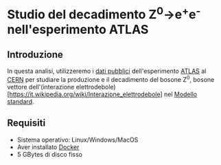# Studio del decadimento Z<sup>0</sup>&rightarrow;e<sup>+</sup>e<sup>-</sup> nell'esperimento ATLAS

## Introduzione

In questa analisi, utilizzeremo i [dati pubblici](http://opendata.atlas.cern) dell'esperimento [ATLAS](http://atlas.cern/) al [CERN](http://home.cern/) per studiare la produzione e il decadimento del bosone Z<sup>0</sup>, bosone vettore dell'(interazione elettrodebole)[https://it.wikipedia.org/wiki/Interazione_elettrodebole] nel [Modello standard](https://it.wikipedia.org/wiki/Modello_standard). 

## Requisiti
* Sistema operativo: Linux/Windows/MacOS
* Aver installato [Docker](https://store.docker.com/search?type=edition&offering=community)
* 5 GBytes di disco fisso
